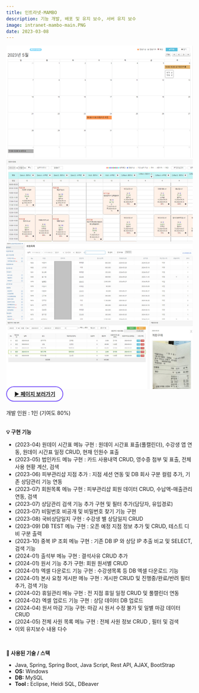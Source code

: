 ```yaml
---
title: 인트라넷-MAMBO
description: 기능 개발, 배포 및 유지 보수, 서버 유지 보수
image: intranet-mambo-main.PNG
date: 2023-03-08
---
```

<img src="/assets/images/projects/intranet_oneday-2.PNG">
<img src="/assets/images/projects/mambo-intranet1.jpg">
<img src="/assets/images/projects/mambo-intranet2.jpg">
<img src="/assets/images/projects/mambo-intranet3.jpg">
<br>
<!-- 페이지 보러가기 -->
<a href="https://www.mambogroupware.com" style="border: 2px solid #724CF9; border-radius: 30px;padding: 10px 20px;"><b>▶ 페이지 보러가기</b></a><br/><br/>

<!-- 글 내용 -->
개발 인원 : 1인 (기여도 80%) <br/><br/>

<!-- 구현기능 -->
<b>💡 구현 기능</b><br/>
<ul>
    <li>(2023-04) 원데이 시간표 메뉴 구현 : 원데이 시간표 표출(풀캘린더), 수강생 앱 연동, 원데이 시간표 일정 CRUD, 현재 인원수 표출 </li>
    <li>(2023-05) 법인카드 메뉴 구현 : 카드 사용내역 CRUD, 영수증 첨부 및 표출, 전체 사용 현황 계산, 검색 </li>
    <li>(2023-06) 피부관리샵 지점 추가 : 지점 세션 연동 및 DB 회사 구분 컬럼 추가, 기존 상담관리 기능 연동 </li>
    <li>(2023-07) 회원목록 메뉴 구현 : 피부관리샵 회원 데이터 CRUD, 수납액-매출관리 연동, 검색 </li>
    <li>(2023-07) 상담관리 검색 기능 추가 구현 및 필터 추가(담당자, 유입경로) </li>
    <li>(2023-07) 비밀번호 비공개 및 비밀번호 찾기 기능 구현</li>
    <li>(2023-08) 국비상담일지 구현 : 수강생 별 상담일지 CRUD </li>
    <li>(2023-09) DB TEST 메뉴 구현 : 오픈 예정 지점 정보 추가 및 CRUD, 테스트 디비 구분 출력 </li>
    <li>(2023-10) 중복 IP 조회 메뉴 구현 : 기존 DB IP 와 상담 IP 추출 비교 및 SELECT, 검색 기능 </li>
    <li>(2024-01) 출석부 메뉴 구현 : 결석사유 CRUD 추가 </li>
    <li>(2024-01) 원서 기능 추가 구현: 회원 원서별 CRUD </li>
    <li>(2024-01) 엑셀 다운로드 기능 구현 : 수강생목록 등 DB 엑셀 다운로드 기능  </li>
    <li>(2024-01) 본사 요청 게시판 메뉴 구현 : 게시판 CRUD 및 진행중/완료/반려 필터 추가, 검색 기능 </li>
    <li>(2024-02) 휴일관리 메뉴 구현 : 전 지점 휴일 일정 CRUD 및 풀캘린더 연동</li>
    <li>(2024-02) 엑셀 업로드 기능 구현 : 상담 데이터 DB 업로드 </li>
    <li>(2024-04) 원서 마감 기능 구현: 마감 시 원서 수정 불가 및 일별 마감 데이터 CRUD </li>
    <li>(2024-05) 전체 사원 목록 메뉴 구현 : 전체 사원 정보 CRUD , 필터 및 검색 </li>
    <li>이외 유지보수 내용 다수 </li>
</ul>
<br/>

<!-- 기술 스택 -->
<b>📌 사용된 기술 / 스택</b><br/> 
<ul>
    <li>Java, Spring, Spring Boot, Java Script, Rest API, AJAX, BootStrap</li>
    <li><b>OS:</b> Windows</li>
    <li><b>DB:</b> MySQL</li>
    <li><b>Tool :</b> Eclipse, Heidi SQL, DBeaver</li>
</ul>
<br/>
